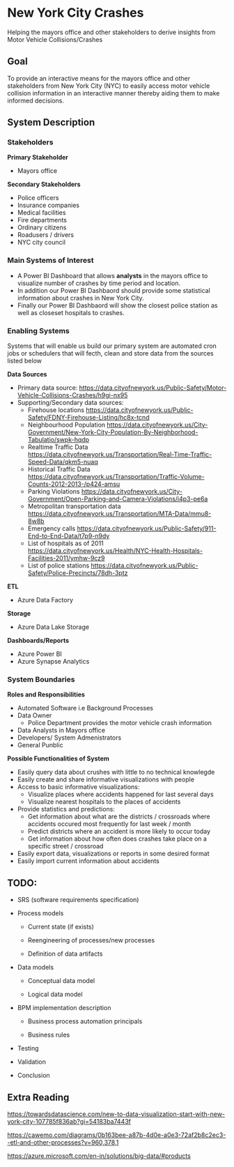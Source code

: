 # New York City Crashes

Helping the mayors office and other stakeholders to derive insights from Motor Vehicle Collisions/Crashes

## Goal

To provide an interactive means for the mayors office and other stakeholders from New York City (NYC) to easily access motor vehicle collision information in an interactive manner thereby aiding them to make informed decisions.

## System Description

### Stakeholders

**Primary Stakeholder**

* Mayors office

**Secondary Stakeholders**

* Police officers
* Insurance companies
* Medical facilities
* Fire departments
* Ordinary citizens
* Roadusers / drivers
* NYC city council

### Main Systems of Interest
* A Power BI Dashboard that allows **analysts** in the mayors office to visualize number of crashes by time period and location. 
* In addition our Power BI Dashbaord should provide some statistical information about crashes in New York City.
* Finally our Power BI Dashbaord will show the closest police station as well as closeset hospitals to crashes.

### Enabling Systems
Systems that will enable us build our primary system are automated cron jobs or schedulers that will fecth, clean and store data from the sources listed below

**Data Sources**

* Primary data source:
  https://data.cityofnewyork.us/Public-Safety/Motor-Vehicle-Collisions-Crashes/h9gi-nx95
* Supporting/Secondary data sources:
  * Firehouse locations
    https://data.cityofnewyork.us/Public-Safety/FDNY-Firehouse-Listing/hc8x-tcnd
  * Neighbourhood Population
    https://data.cityofnewyork.us/City-Government/New-York-City-Population-By-Neighborhood-Tabulatio/swpk-hqdp
  * Realtime Traffic Data
    https://data.cityofnewyork.us/Transportation/Real-Time-Traffic-Speed-Data/qkm5-nuaq
  * Historical Traffic Data
    https://data.cityofnewyork.us/Transportation/Traffic-Volume-Counts-2012-2013-/p424-amsu
  * Parking Violations
    https://data.cityofnewyork.us/City-Government/Open-Parking-and-Camera-Violations/i4p3-pe6a
  * Metropolitan transportation data
    https://data.cityofnewyork.us/Transportation/MTA-Data/mmu8-8w8b
  * Emergency calls
    https://data.cityofnewyork.us/Public-Safety/911-End-to-End-Data/t7p9-n9dy
  * List of hospitals as of 2011
    https://data.cityofnewyork.us/Health/NYC-Health-Hospitals-Facilities-2011/ymhw-9cz9
  * List of police stations
    https://data.cityofnewyork.us/Public-Safety/Police-Precincts/78dh-3ptz

**ETL**
* Azure Data Factory

**Storage**
* Azure Data Lake Storage

**Dashboards/Reports**
* Azure Power BI
* Azure Synapse Analytics

### System Boundaries
**Roles and Responsibilities**

* Automated Software i.e Background Processes
* Data Owner
  - Police Department provides the motor vehicle crash information
* Data Analysts in Mayors office
* Developers/ System Admenistrators
* General Punblic


**Possible Functionalities of System**

* Easily query data about crushes with little to no technical knowlegde
* Easily create and share informative visualizations with people
* Access to basic informative visualizations:
  * Visualize places where accidents happened for last several days
  * Visualize nearest hospitals to the places of accidents
* Provide statistics and predictions:
  * Get information about what are the districts / crossroads where accidents occured most frequently for last week / month
  * Predict districts where an accident is more likely to occur today
  * Get information about how often does crashes take place on a specific street / crossroad
* Easily export data, visualizations or reports in some desired format
* Easily import current information about accidents




## TODO:

* SRS (software requirements specification) 

* Process models 

  * Current state (if exists) 

  * Reengineering of processes/new processes 

  * Definition of data artifacts 

* Data models 

  * Conceptual data model 

  * Logical data model 

* BPM implementation description 

  * Business process automation principals 

  * Business rules 

* Testing 

* Validation 

* Conclusion 



## Extra Reading

https://towardsdatascience.com/new-to-data-visualization-start-with-new-york-city-107785f836ab?gi=54183ba7443f

https://cawemo.com/diagrams/0b163bee-a87b-4d0e-a0e3-72af2b8c2ec3--etl-and-other-processes?v=960,378,1


https://azure.microsoft.com/en-in/solutions/big-data/#products
